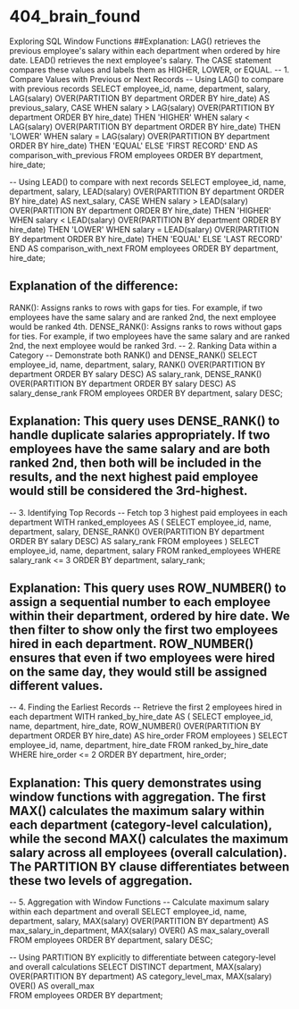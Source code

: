 # 404_brain_found
Exploring SQL Window Functions
##Explanation: LAG() retrieves the previous employee's salary within each department when ordered by hire date. LEAD() retrieves the next employee's salary. The CASE statement compares these values and labels them as HIGHER, LOWER, or EQUAL.
-- 1. Compare Values with Previous or Next Records
-- Using LAG() to compare with previous records
SELECT 
    employee_id, 
    name, 
    department, 
    salary,
    LAG(salary) OVER(PARTITION BY department ORDER BY hire_date) AS previous_salary,
    CASE 
        WHEN salary > LAG(salary) OVER(PARTITION BY department ORDER BY hire_date) THEN 'HIGHER'
        WHEN salary < LAG(salary) OVER(PARTITION BY department ORDER BY hire_date) THEN 'LOWER'
        WHEN salary = LAG(salary) OVER(PARTITION BY department ORDER BY hire_date) THEN 'EQUAL'
        ELSE 'FIRST RECORD'
    END AS comparison_with_previous
FROM employees
ORDER BY department, hire_date;

-- Using LEAD() to compare with next records
SELECT 
    employee_id, 
    name, 
    department, 
    salary,
    LEAD(salary) OVER(PARTITION BY department ORDER BY hire_date) AS next_salary,
    CASE 
        WHEN salary > LEAD(salary) OVER(PARTITION BY department ORDER BY hire_date) THEN 'HIGHER'
        WHEN salary < LEAD(salary) OVER(PARTITION BY department ORDER BY hire_date) THEN 'LOWER'
        WHEN salary = LEAD(salary) OVER(PARTITION BY department ORDER BY hire_date) THEN 'EQUAL'
        ELSE 'LAST RECORD'
    END AS comparison_with_next
FROM employees
ORDER BY department, hire_date;

## Explanation of the difference:
RANK(): Assigns ranks to rows with gaps for ties. For example, if two employees have the same salary and are ranked 2nd, the next employee would be ranked 4th.
DENSE_RANK(): Assigns ranks to rows without gaps for ties. For example, if two employees have the same salary and are ranked 2nd, the next employee would be ranked 3rd.
-- 2. Ranking Data within a Category
-- Demonstrate both RANK() and DENSE_RANK()
SELECT 
    employee_id,
    name,
    department,
    salary,
    RANK() OVER(PARTITION BY department ORDER BY salary DESC) AS salary_rank,
    DENSE_RANK() OVER(PARTITION BY department ORDER BY salary DESC) AS salary_dense_rank
FROM employees
ORDER BY department, salary DESC;

## Explanation: This query uses DENSE_RANK() to handle duplicate salaries appropriately. If two employees have the same salary and are both ranked 2nd, then both will be included in the results, and the next highest paid employee would still be considered the 3rd-highest.
-- 3. Identifying Top Records
-- Fetch top 3 highest paid employees in each department
WITH ranked_employees AS (
    SELECT 
        employee_id,
        name,
        department,
        salary,
        DENSE_RANK() OVER(PARTITION BY department ORDER BY salary DESC) AS salary_rank
    FROM employees
)
SELECT 
    employee_id,
    name,
    department,
    salary
FROM ranked_employees
WHERE salary_rank <= 3
ORDER BY department, salary_rank;

## Explanation: This query uses ROW_NUMBER() to assign a sequential number to each employee within their department, ordered by hire date. We then filter to show only the first two employees hired in each department. ROW_NUMBER() ensures that even if two employees were hired on the same day, they would still be assigned different values.

-- 4. Finding the Earliest Records
-- Retrieve the first 2 employees hired in each department
WITH ranked_by_hire_date AS (
    SELECT 
        employee_id,
        name,
        department,
        hire_date,
        ROW_NUMBER() OVER(PARTITION BY department ORDER BY hire_date) AS hire_order
    FROM employees
)
SELECT 
    employee_id,
    name,
    department,
    hire_date
FROM ranked_by_hire_date
WHERE hire_order <= 2
ORDER BY department, hire_order;

## Explanation: This query demonstrates using window functions with aggregation. The first MAX() calculates the maximum salary within each department (category-level calculation), while the second MAX() calculates the maximum salary across all employees (overall calculation). The PARTITION BY clause differentiates between these two levels of aggregation.

-- 5. Aggregation with Window Functions
-- Calculate maximum salary within each department and overall
SELECT 
    employee_id,
    name,
    department,
    salary,
    MAX(salary) OVER(PARTITION BY department) AS max_salary_in_department,
    MAX(salary) OVER() AS max_salary_overall
FROM employees
ORDER BY department, salary DESC;

-- Using PARTITION BY explicitly to differentiate between category-level and overall calculations
SELECT DISTINCT
    department,
    MAX(salary) OVER(PARTITION BY department) AS category_level_max,
    MAX(salary) OVER() AS overall_max  
FROM employees
ORDER BY department;
